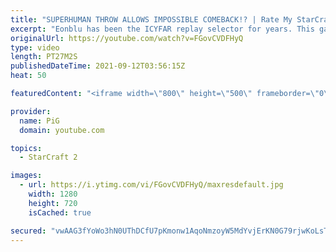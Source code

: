 ```yaml
---
title: "SUPERHUMAN THROW ALLOWS IMPOSSIBLE COMEBACK!? | Rate My StarCraft #6"
excerpt: "Eonblu has been the ICYFAR replay selector for years. This game is so sloppy, like both players trying to throw constantly. Why do you all send me Rate my starcraft replays that make me want to die!  🔥 Submit your RATE MY STARCRAFT replays! Like Gordon Ramsay judges people's dishes, PiG will rate your"
originalUrl: https://youtube.com/watch?v=FGovCVDFHyQ
type: video
length: PT27M2S
publishedDateTime: 2021-09-12T03:56:15Z
heat: 50

featuredContent: "<iframe width=\"800\" height=\"500\" frameborder=\"0\" src=\"https://www.youtube.com/embed/FGovCVDFHyQ\" allow=\"accelerometer; autoplay; encrypted-media; gyroscope; picture-in-picture\" allowfullscreen></iframe>"

provider:
  name: PiG
  domain: youtube.com

topics:
  - StarCraft 2

images:
  - url: https://i.ytimg.com/vi/FGovCVDFHyQ/maxresdefault.jpg
    width: 1280
    height: 720
    isCached: true

secured: "vwAAG3fYoWo3hN0UThDCfU7pKmonw1AqoNmzoyW5MdYvjErKN0G79rjwKoLsT0HFa1a5O9YRarOSw0v6UFTQ2ch/uzBS5Sx756oJta7bi7yRsjXvxLAteQLyWBXQsdBJNJcAP0BWLUxqokZ7AgTe0MPxq/Cny6M4CrKGOqtkdkz4Z5DcbeC6fgT+rRbrAfdQzh6XH8+Q1A6YOsvC9hMfGco/HLlEuVcULZYUoUOk87koFWhjH6TWgbhoYW7yJhBnO8JKL/QpwZjdbcWQZxEOxQ1dC7zHbcQ6u63LvQ7TxI/z6KZxwAAlNHvfWxsxyTBOirFzF0aGAxzaWEkh+gIS0xxyyyI8WfTdnijGacmclR0PAnjW/QSQJu9HtCJyJNvMX7IfZUyDravqcxQRziLVexNrFs0aDtlo0HFLv/5qC5o=;X9Qlk9aIIfQAMoi3EFZeAg=="
---
```


